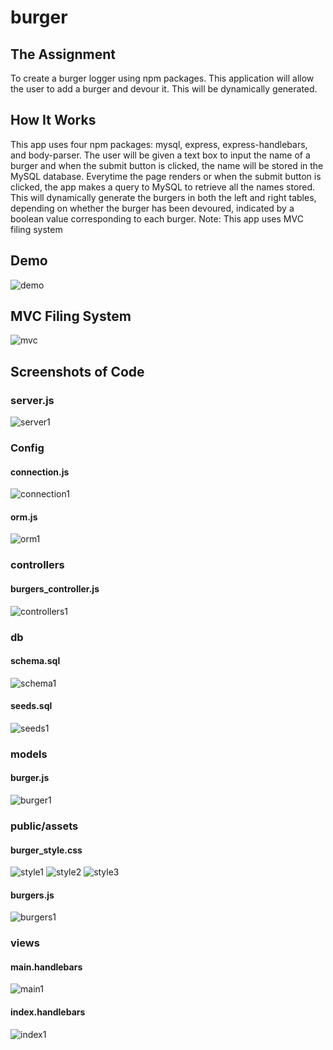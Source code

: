 # burger

## The Assignment
To create a burger logger using npm packages. This application will allow the user to add a burger and devour it. This will be dynamically
generated.

## How It Works
This app uses four npm packages: mysql, express, express-handlebars, and body-parser. The user will be given a text box to input the name of a burger and when the submit button is clicked, the name will be stored in the MySQL database. Everytime the page renders or when the submit button is clicked, the app makes a query to MySQL to retrieve all the names stored. This will dynamically generate the burgers in both the left and right tables, depending on whether the burger has been devoured, indicated by a boolean value corresponding to each burger.
Note: This app uses MVC filing system

## Demo
![demo](./public/assets/img/demo.gif)

## MVC Filing System
![mvc](./public/assets/img/mvc.png)

## Screenshots of Code

### server.js
![server1](./public/assets/img/server1.png)

### Config

#### connection.js
![connection1](./public/assets/img/connection1.png)

#### orm.js
![orm1](./public/assets/img/orm1.png)

### controllers

#### burgers_controller.js
![controllers1](./public/assets/img/controllers1.png)

### db

#### schema.sql
![schema1](./public/assets/img/controllers1.png)

#### seeds.sql
![seeds1](./public/assets/img/seeds1.png)

### models

#### burger.js
![burger1](./public/assets/img/burger1.png)

### public/assets

#### burger_style.css
![style1](./public/assets/img/style1.png)
![style2](./public/assets/img/style2.png)
![style3](./public/assets/img/style3.png)

####  burgers.js
![burgers1](./public/assets/img/burgers1.png)


### views

#### main.handlebars
![main1](./public/assets/img/main1.png)

#### index.handlebars
![index1](./public/assets/img/index1.png)
